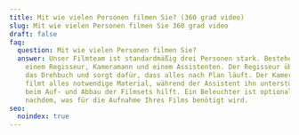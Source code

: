 ```yaml
---
title: Mit wie vielen Personen filmen Sie? (360 grad video)
slug: Mit wie vielen Personen filmen Sie 360 grad video
draft: false
faq:
  question: Mit wie vielen Personen filmen Sie?
  answer: Unser Filmteam ist standardmäßig drei Personen stark. Bestehend aus
    einem Regisseur, Kameramann und einem Assistenten. Der Regisseur überwacht
    das Drehbuch und sorgt dafür, dass alles nach Plan läuft. Der Kameramann
    filmt alles notwendige Material, während der Assistent ihn unterstützt und
    beim Auf- und Abbau der Filmsets hilft. Ein Beleuchter ist optional, je
    nachdem, was für die Aufnahme Ihres Films benötigt wird.
seo:
  noindex: true
---
```

